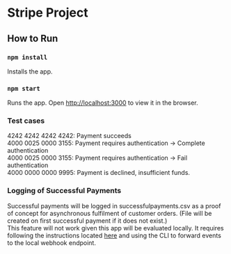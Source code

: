 # Stripe Project

## How to Run 

### `npm install`

Installs the app.

### `npm start`

Runs the app.
Open [http://localhost:3000](http://localhost:3000) to view it in the browser.  

### Test cases

4242 4242 4242 4242: Payment succeeds  
4000 0025 0000 3155: Payment requires authentication → Complete authentication  
4000 0025 0000 3155: Payment requires authentication → Fail authentication  
4000 0000 0000 9995: Payment is declined, insufficient funds.

### Logging of Successful Payments
Successful payments will be logged in successfulpayments.csv as a proof of concept for asynchronous fulfilment of customer orders. (File will be created on first successful payment if it does not exist.)  
This feature will not work given this app will be evaluated locally. It requires following the instructions located [here](https://stripe.com/docs/payments/handling-payment-events#build-your-own-webhook) and using the CLI to forward events to the local webhook endpoint.